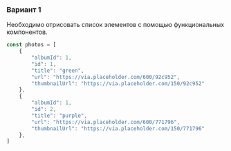 ### Вариант 1

Необходимо отрисовать список элементов с помощью функциональных компонентов.

```js
const photos = [
    {
        "albumId": 1,
        "id": 1,
        "title": "green",
        "url": "https://via.placeholder.com/600/92c952",
        "thumbnailUrl": "https://via.placeholder.com/150/92c952"
    },
    {
        "albumId": 1,
        "id": 2,
        "title": "purple",
        "url": "https://via.placeholder.com/600/771796",
        "thumbnailUrl": "https://via.placeholder.com/150/771796"
    },
]
```